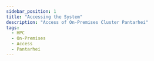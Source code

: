 ```yaml
---
sidebar_position: 1
title: "Accessing the System"
description: "Access of On-Premises Cluster Pantarhei"
tags:
  - HPC
  - On-Premises
  - Access
  - Pantarhei
---
```

